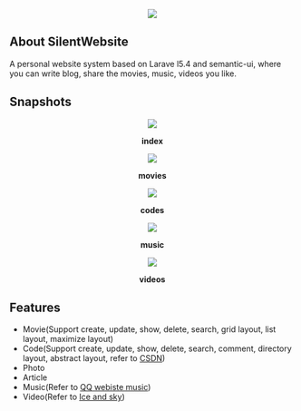 <p align="center"><img src="http://img2.ph.126.net/q0D2Qv2ogepx8OatALko_g==/6632460846931957190.png"></p>

## About SilentWebsite

A personal website system based on Larave
l5.4 and semantic-ui, where you can write blog, share the movies, music, videos you like.

## Snapshots

<p align="center"><img src="http://img2.ph.126.net/AwIifYx98toJVsiZBBH5LQ==/6631885802353306994.png"></p>
<p align="center"><b>index</b></p>
<p align="center"><img src="http://img0.ph.126.net/_oNIwFr12xwVta82znk7-g==/6632408070373820181.png"></p>
<p align="center"><b>movies</b></p>
<p align="center"><img src="http://img0.ph.126.net/3gG44gRUpfxmfvsTs-YFSQ==/6632553205908694956.png"></p>
<p align="center"><b>codes</b></p>
<p align="center"><img src="http://img1.ph.126.net/ufvr5QFGyYcd3bUgCavhRw==/6632268432397100320.png"></p>
<p align="center"><b>music</b></p>
<p align="center"><img src="http://img0.ph.126.net/mDqXoxM9o3GKXtCjPBACbg==/6632415766955222931.png"></p>
<p align="center"><b>videos</b></p>

## Features

 - Movie(Support create, update, show, delete, search, grid layout, list layout, maximize layout)
 - Code(Support create, update, show, delete, search, comment, directory layout, abstract layout, refer to [CSDN](http://www.csdn.net/))
 - Photo
 - Article
 - Music(Refer to [QQ webiste music](https://y.qq.com/portal/player.html))
 - Video(Refer to [Ice and sky](http://education.iceandsky.com/))
 